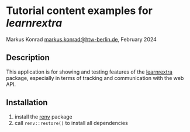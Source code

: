 # Tutorial content examples for *learnrextra*

Markus Konrad <markus.konrad@htw-berlin.de>, February 2024

## Description

This application is for showing and testing features of the
[learnrextra](https://github.com/IFAFMultiLA/learnrextra) package, especially in terms of tracking and
communication with the web API.

## Installation

1. install the [renv](https://rstudio.github.io/renv/index.html) package
2. call `renv::restore()` to install all dependencies

